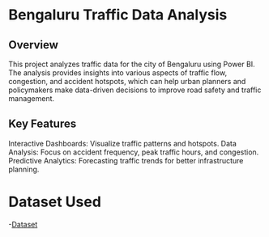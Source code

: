 # Bengaluru Traffic Data Analysis 
## Overview
This project analyzes traffic data for the city of Bengaluru using Power BI. The analysis provides insights into various aspects of traffic flow, congestion, and accident hotspots, which can help urban planners and policymakers make data-driven decisions to improve road safety and traffic management.

## Key Features
Interactive Dashboards: Visualize traffic patterns and hotspots.
Data Analysis: Focus on accident frequency, peak traffic hours, and congestion.
Predictive Analytics: Forecasting traffic trends for better infrastructure planning.

# Dataset Used
-<a href ="https://github.com/sudhagarv555/Bengaluru-Traffic-Data-Analysis/blob/main/Banglore_traffic_Dataset.csv">Dataset</a>

